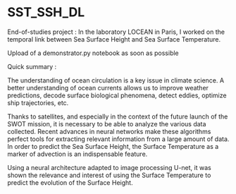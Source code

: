 # SST_SSH_DL
End-of-studies project : In the laboratory LOCEAN in Paris, I worked on the temporal link between Sea Surface Height and Sea Surface Temperature.

Upload of a demonstrator.py notebook as soon as possible

Quick summary : 

The understanding of ocean circulation is a key issue in climate science. A better understanding of ocean currents allows us to improve weather predictions, decode surface biological phenomena, detect eddies, optimize ship trajectories, etc. 

Thanks to satellites, and especially in the context of the future launch of the SWOT mission, it is necessary to be able to analyze the various data collected. Recent advances in neural networks make these algorithms perfect tools for extracting relevant information from a large amount of data.
In order to predict the Sea Surface Height, the Surface Temperature as a marker of advection is an indispensable feature.

Using a neural architecture adapted to image processing U-net, it was shown the relevance and interest of using the Surface Temperature to predict the evolution of the Surface Height.

